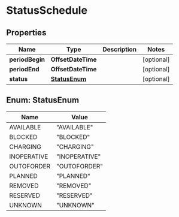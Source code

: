

# StatusSchedule


## Properties

| Name | Type | Description | Notes |
|------------ | ------------- | ------------- | -------------|
|**periodBegin** | **OffsetDateTime** |  |  [optional] |
|**periodEnd** | **OffsetDateTime** |  |  [optional] |
|**status** | [**StatusEnum**](#StatusEnum) |  |  [optional] |



## Enum: StatusEnum

| Name | Value |
|---- | -----|
| AVAILABLE | &quot;AVAILABLE&quot; |
| BLOCKED | &quot;BLOCKED&quot; |
| CHARGING | &quot;CHARGING&quot; |
| INOPERATIVE | &quot;INOPERATIVE&quot; |
| OUTOFORDER | &quot;OUTOFORDER&quot; |
| PLANNED | &quot;PLANNED&quot; |
| REMOVED | &quot;REMOVED&quot; |
| RESERVED | &quot;RESERVED&quot; |
| UNKNOWN | &quot;UNKNOWN&quot; |



